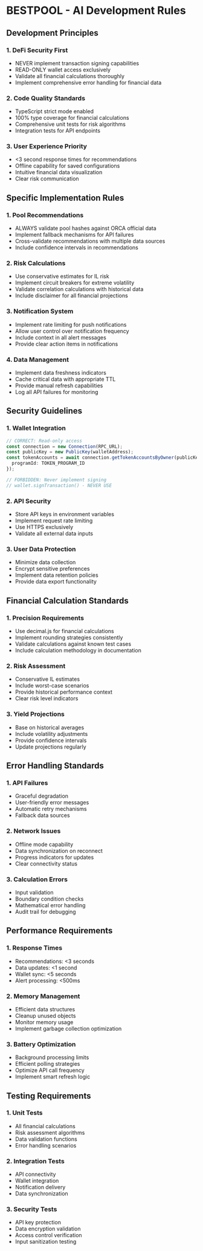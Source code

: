 # BESTPOOL - AI Development Rules

## Development Principles

### 1. DeFi Security First
- NEVER implement transaction signing capabilities
- READ-ONLY wallet access exclusively
- Validate all financial calculations thoroughly
- Implement comprehensive error handling for financial data

### 2. Code Quality Standards
- TypeScript strict mode enabled
- 100% type coverage for financial calculations
- Comprehensive unit tests for risk algorithms
- Integration tests for API endpoints

### 3. User Experience Priority
- <3 second response times for recommendations
- Offline capability for saved configurations
- Intuitive financial data visualization
- Clear risk communication

## Specific Implementation Rules

### 1. Pool Recommendations
- ALWAYS validate pool hashes against ORCA official data
- Implement fallback mechanisms for API failures
- Cross-validate recommendations with multiple data sources
- Include confidence intervals in recommendations

### 2. Risk Calculations
- Use conservative estimates for IL risk
- Implement circuit breakers for extreme volatility
- Validate correlation calculations with historical data
- Include disclaimer for all financial projections

### 3. Notification System
- Implement rate limiting for push notifications
- Allow user control over notification frequency
- Include context in all alert messages
- Provide clear action items in notifications

### 4. Data Management
- Implement data freshness indicators
- Cache critical data with appropriate TTL
- Provide manual refresh capabilities
- Log all API failures for monitoring

## Security Guidelines

### 1. Wallet Integration
```typescript
// CORRECT: Read-only access
const connection = new Connection(RPC_URL);
const publicKey = new PublicKey(walletAddress);
const tokenAccounts = await connection.getTokenAccountsByOwner(publicKey, {
  programId: TOKEN_PROGRAM_ID
});

// FORBIDDEN: Never implement signing
// wallet.signTransaction() - NEVER USE
```

### 2. API Security
- Store API keys in environment variables
- Implement request rate limiting
- Use HTTPS exclusively
- Validate all external data inputs

### 3. User Data Protection
- Minimize data collection
- Encrypt sensitive preferences
- Implement data retention policies
- Provide data export functionality

## Financial Calculation Standards

### 1. Precision Requirements
- Use decimal.js for financial calculations
- Implement rounding strategies consistently
- Validate calculations against known test cases
- Include calculation methodology in documentation

### 2. Risk Assessment
- Conservative IL estimates
- Include worst-case scenarios
- Provide historical performance context
- Clear risk level indicators

### 3. Yield Projections
- Base on historical averages
- Include volatility adjustments
- Provide confidence intervals
- Update projections regularly

## Error Handling Standards

### 1. API Failures
- Graceful degradation
- User-friendly error messages
- Automatic retry mechanisms
- Fallback data sources

### 2. Network Issues
- Offline mode capability
- Data synchronization on reconnect
- Progress indicators for updates
- Clear connectivity status

### 3. Calculation Errors
- Input validation
- Boundary condition checks
- Mathematical error handling
- Audit trail for debugging

## Performance Requirements

### 1. Response Times
- Recommendations: <3 seconds
- Data updates: <1 second
- Wallet sync: <5 seconds
- Alert processing: <500ms

### 2. Memory Management
- Efficient data structures
- Cleanup unused objects
- Monitor memory usage
- Implement garbage collection optimization

### 3. Battery Optimization
- Background processing limits
- Efficient polling strategies
- Optimize API call frequency
- Implement smart refresh logic

## Testing Requirements

### 1. Unit Tests
- All financial calculations
- Risk assessment algorithms
- Data validation functions
- Error handling scenarios

### 2. Integration Tests
- API connectivity
- Wallet integration
- Notification delivery
- Data synchronization

### 3. Security Tests
- API key protection
- Data encryption validation
- Access control verification
- Input sanitization testing